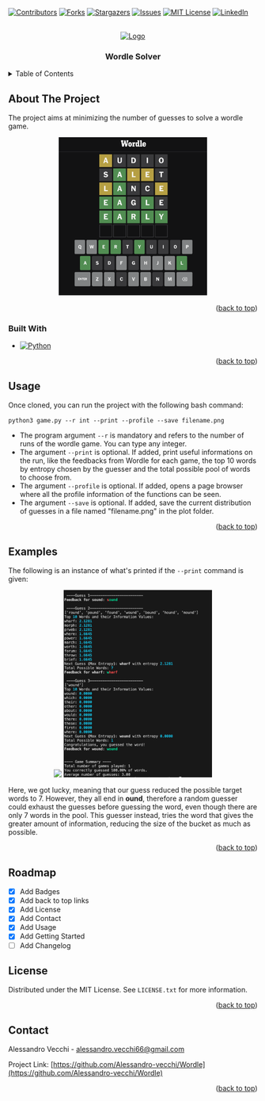 <a name="readme-top"></a>

<!-- PROJECT SHIELDS -->

<!--
*** I'm using markdown "reference style" links for readability.
*** Reference links are enclosed in brackets [ ] instead of parentheses ( ).
*** See the bottom of this document for the declaration of the reference variables
*** for contributors-url, forks-url, etc. This is an optional, concise syntax you may use.
*** https://www.markdownguide.org/basic-syntax/#reference-style-links
-->

[![Contributors][contributors-shield]][contributors-url]
[![Forks][forks-shield]][forks-url]
[![Stargazers][stars-shield]][stars-url]
[![Issues][issues-shield]][issues-url]
[![MIT License][license-shield]][license-url]
[![LinkedIn][linkedin-shield]][linkedin-url]

<!-- PROJECT LOGO -->

<br />
<div align="center">
  <a href="https://github.com/alessandro-vecchi/Wordle">
    <img src="https://assets-prd.ignimgs.com/2022/04/15/wordle-1650045194490.jpg?width=300&crop=1%3A1%2Csmart&auto=webp&dpr=2" alt="Logo" width="400">
  </a>

<h3 align="center">Wordle Solver</h3>

</div>

<!-- TABLE OF CONTENTS -->

<details>
  <summary>Table of Contents</summary>
  <ol>
    <li>
      <a href="#about-the-project">About The Project</a>
      <ul>
        <li><a href="#built-with">Built With</a></li>
      </ul>
    </li>
    <li>
      <a href="#getting-started">Getting Started</a>
      <ul>
        <li><a href="#prerequisites">Prerequisites</a></li>
        <li><a href="#installation">Installation</a></li>
      </ul>
    </li>
    <li><a href="#usage">Usage</a></li>
    <li><a href="#examples">Examples</a></li>
    <li><a href="#roadmap">Roadmap</a></li>
    <li><a href="#license">License</a></li>
    <li><a href="#contact">Contact</a></li>
  </ol>
</details>

<!-- ABOUT THE PROJECT -->

## About The Project

The project aims at minimizing the number of guesses to solve a wordle game.

<div align="center">
  <img src="screen/game.png" alt="Wordle game" width="300">
</div>

<p align="right">(<a href="#readme-top">back to top</a>)</p>

### Built With

* [![Python]][Python-url]

<p align="right">(<a href="#readme-top">back to top</a>)</p>

<!-- USAGE EXAMPLES -->

## Usage

Once cloned, you can run the project with the following bash command:

```shell
python3 game.py --r int --print --profile --save filename.png
```

- The program argument `--r` is mandatory and refers to the number of runs of the wordle game. You can type any integer.
- The argument `--print` is optional. If added, print useful informations on the run, like the feedbacks from Wordle for each game, the top 10 words by entropy chosen by the guesser and the total possible pool of words to choose from.
- The argument `--profile` is optional. If added, opens a page browser where all the profile information of the functions can be seen.
- The argument `--save` is optional. If added, save the current distribution of guesses in a file named "filename.png" in the plot folder.

<p align="right">(<a href="#readme-top">back to top</a>)</p>

## Examples

The following is an instance of what's printed if the `--print` command is given:

<div align="center">
  <img src="screen/run-with-printing-enabled

The top 10 words by entropy are shown, along with the current size of the target list and the feedback from the game.

The performance is pretty solid thanks to its adaptability to the game. Let's consider the following example:

<div align="center">
  <img src="screen/edge-case.png" alt="Edge case" width="300">
</div>

Here, we got lucky, meaning that our guess reduced the possible target words to 7. However, they all end in **ound**, therefore a random guesser could exhaust the guesses before guessing the word, even though there are only 7 words in the pool. This guesser instead, tries the word that gives the greater amount of information, reducing the size of the bucket as much as possible.

<p align="right">(<a href="#readme-top">back to top</a>)</p>

<!-- ROADMAP -->

## Roadmap

- [X] Add Badges
- [X] Add back to top links
- [X] Add License
- [X] Add Contact
- [X] Add Usage
- [X] Add Getting Started
- [ ] Add Changelog

<!-- LICENSE -->

## License

Distributed under the MIT License. See `LICENSE.txt` for more information.

<p align="right">(<a href="#readme-top">back to top</a>)</p>

<!-- CONTACT -->

## Contact

Alessandro Vecchi - alessandro.vecchi66@gmail.com

Project Link: [https://github.com/Alessandro-vecchi/Wordle](https://github.com/Alessandro-vecchi/Wordle)

<p align="right">(<a href="#readme-top">back to top</a>)</p>

<!-- MARKDOWN LINKS & IMAGES -->

<!-- https://www.markdownguide.org/basic-syntax/#reference-style-links 
[contributors-shield]: https://img.shields.io/github/contributors/github_username/repo_name.svg?style=for-the-badge
[contributors-url]: https://github.com/github_username/repo_name/graphs/contributors
-->

[contributors-shield]: https://img.shields.io/github/contributors/Alessandro-vecchi/Wordle.svg?style=for-the-badge
[contributors-url]: https://github.com/Alessandro-vecchi/Wordle/graphs/contributors
[forks-shield]: https://img.shields.io/github/forks/Alessandro-vecchi/Wordle.svg?style=for-the-badge
[forks-url]: https://github.com/Alessandro-vecchi/Wordle/network/members
[stars-shield]: https://img.shields.io/github/stars/Alessandro-vecchi/Wordle.svg?style=for-the-badge&logo=github&color=%23FFDD00
[stars-url]: https://github.com/Alessandro-vecchi/Wordle/stargazers
[issues-shield]: https://img.shields.io/github/issues/Alessandro-vecchi/Wordle.svg?style=for-the-badge
[issues-url]: https://github.com/Alessandro-vecchi/Wordle/issues
[license-shield]: https://img.shields.io/github/license/Alessandro-vecchi/Wordle?style=for-the-badge
[license-url]: https://github.com/Alessandro-vecchi/Wordle/blob/master/LICENSE.txt
[linkedin-shield]: https://img.shields.io/badge/-LinkedIn-black.svg?style=for-the-badge&logo=linkedin&colorB=555
[linkedin-url]: https://linkedin.com/in/alessandro-v-6711
[product-screenshot]: images/screenshot.png
[Python]: https://img.shields.io/badge/python-3670A0?style=for-the-badge&logo=python&logoColor=ffdd54
[Python-url]: https://python.org/
